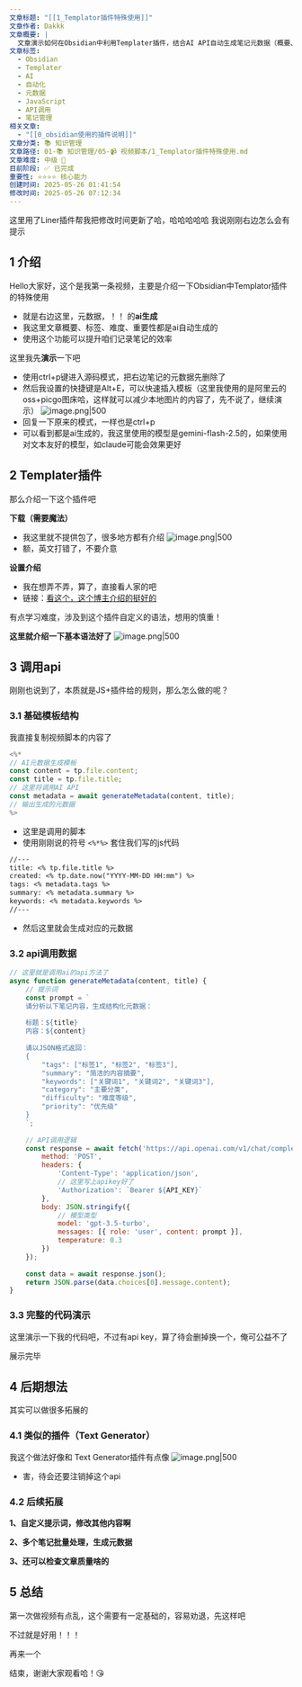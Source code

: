 ```yaml
---
文章标题: "[[1_Templator插件特殊使用]]"
文章作者: Dakkk
文章概要: |
  文章演示如何在Obsidian中利用Templater插件，结合AI API自动生成笔记元数据（概要、标签、关键词），显著提升笔记效率。文中提供了核心JavaScript代码及实现演示。
文章标签:
  - Obsidian
  - Templater
  - AI
  - 自动化
  - 元数据
  - JavaScript
  - API调用
  - 笔记管理
相关文章:
  - "[[0_obsidian使用的插件说明]]"
文章分类: 📚 知识管理
文章路径: 01-📚 知识管理/05-📹 视频脚本/1_Templator插件特殊使用.md
文章难度: 中级 🌳
目前阶段: ✅ 已完成
重要性: ⭐⭐⭐⭐ 核心能力
创建时间: 2025-05-26 01:41:54
修改时间: 2025-05-26 07:12:34
---
```


这里用了Liner插件帮我把修改时间更新了哈，哈哈哈哈哈
我说刚刚右边怎么会有提示

## 1 介绍

Hello大家好，这个是我第一条视频，主要是介绍一下Obsidian中Templator插件的特殊使用
- 就是右边这里，元数据，！！ 的**ai生成**
- 我这里文章概要、标签、难度、重要性都是ai自动生成的
- 使用这个功能可以提升咱们记录笔记的效率

这里我先**演示**一下吧
- 使用ctrl+p键进入源码模式，把右边笔记的元数据先删除了
- 然后我设置的快捷键是Alt+E，可以快速插入模板（这里我使用的是阿里云的oss+picgo图床哈，这样就可以减少本地图片的内容了，先不说了，继续演示）
  ![image.png|500](https://my-obsidian-image.oss-cn-guangzhou.aliyuncs.com/2025/05/419703a6c5e5e9e17e4d27f04abfa7dd.png)
- 回复一下原来的模式，一样也是ctrl+p
- 可以看到都是ai生成的，我这里使用的模型是gemini-flash-2.5的，如果使用对文本友好的模型，如claude可能会效果更好

## 2 Templater插件

那么介绍一下这个插件吧

**下载（需要魔法）**
- 我这里就不提供包了，很多地方都有介绍
  ![image.png|500](https://my-obsidian-image.oss-cn-guangzhou.aliyuncs.com/2025/05/9e4a939b2a8dacd7c928f052b9a0cad3.png)
- 额，英文打错了，不要介意

**设置介绍**
- 我在想弄不弄，算了，直接看人家的吧
- 链接：[看这个，这个博主介绍的挺好的](https://www.bilibili.com/video/BV1c64y1W7c2/?spm_id_from=333.1007.top_right_bar_window_history.content.click&vd_source=268c1f3b89c763db9597d10733d3c3a3)

有点学习难度，涉及到这个插件自定义的语法，想用的慎重！

**这里就介绍一下基本语法好了**
![image.png|500](https://my-obsidian-image.oss-cn-guangzhou.aliyuncs.com/2025/05/d37d3eaa8ecb262a068e585c942e44a5.png)

## 3 调用api

刚刚也说到了，本质就是JS+插件给的规则，那么怎么做的呢？

### 3.1 基础模板结构

我直接复制视频脚本的内容了

```javascript
<%*
// AI元数据生成模板
const content = tp.file.content;
const title = tp.file.title;
// 这里将调用AI API
const metadata = await generateMetadata(content, title);
// 输出生成的元数据
%>
```
- 这里是调用的脚本
- 使用刚刚说的符号 `<%*%>`  套住我们写的js代码

```txt
//---
title: <% tp.file.title %>
created: <% tp.date.now("YYYY-MM-DD HH:mm") %>
tags: <% metadata.tags %>
summary: <% metadata.summary %>
keywords: <% metadata.keywords %>
//---
```
- 然后这里就会生成对应的元数据

### 3.2 api调用数据

```javascript
// 这里就是调用ai的api方法了
async function generateMetadata(content, title) {
	// 提示词
    const prompt = `
    请分析以下笔记内容，生成结构化元数据：
    
    标题：${title}
    内容：${content}
    
    请以JSON格式返回：
    {
        "tags": ["标签1", "标签2", "标签3"],
        "summary": "简洁的内容摘要",
        "keywords": ["关键词1", "关键词2", "关键词3"],
        "category": "主要分类",
        "difficulty": "难度等级",
        "priority": "优先级"
    }
    `;
    
    // API调用逻辑
    const response = await fetch('https://api.openai.com/v1/chat/completions', {
        method: 'POST',
        headers: {
            'Content-Type': 'application/json',
            // 这里写上apikey好了
            'Authorization': `Bearer ${API_KEY}`
        },
        body: JSON.stringify({
	        // 模型类型
            model: 'gpt-3.5-turbo',
            messages: [{ role: 'user', content: prompt }],
            temperature: 0.3
        })
    });
    
    const data = await response.json();
    return JSON.parse(data.choices[0].message.content);
}
```

### 3.3 完整的代码演示

这里演示一下我的代码吧，不过有api key，算了待会删掉换一个，俺可公益不了

展示完毕

## 4 后期想法

其实可以做很多拓展的

### 4.1 类似的插件（Text Generator）
我这个做法好像和 Text Generator插件有点像
![image.png|500](https://my-obsidian-image.oss-cn-guangzhou.aliyuncs.com/2025/05/6322ceb806b4bfce5d7ddda36ae8412f.png)

- 害，待会还要注销掉这个api

### 4.2 后续拓展

**1、自定义提示词，修改其他内容啊**

**2、多个笔记批量处理，生成元数据**

**3、还可以检查文章质量啥的**

## 5 总结

第一次做视频有点乱，这个需要有一定基础的，容易劝退，先这样吧

不过就是好用！！！

再来一个

结束，谢谢大家观看哈！😘

